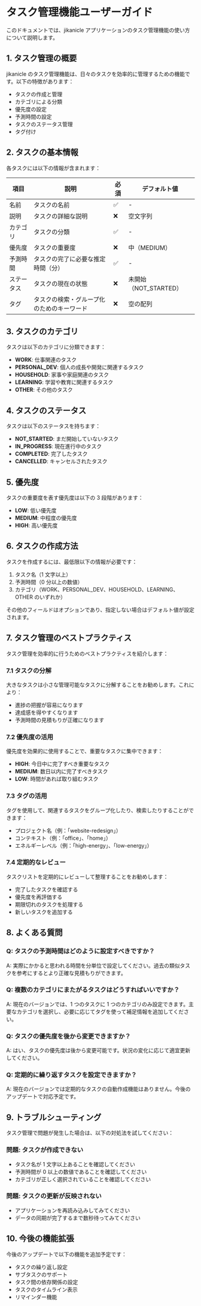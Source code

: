 # タスク管理機能ユーザーガイド

このドキュメントでは、jikanicle アプリケーションのタスク管理機能の使い方について説明します。

## 1. タスク管理の概要

jikanicle のタスク管理機能は、日々のタスクを効率的に管理するための機能です。以下の特徴があります：

- タスクの作成と管理
- カテゴリによる分類
- 優先度の設定
- 予測時間の設定
- タスクのステータス管理
- タグ付け

## 2. タスクの基本情報

各タスクには以下の情報が含まれます：

| 項目       | 説明                                       | 必須 | デフォルト値          |
| ---------- | ------------------------------------------ | ---- | --------------------- |
| 名前       | タスクの名前                               | ✅   | -                     |
| 説明       | タスクの詳細な説明                         | ❌   | 空文字列              |
| カテゴリ   | タスクの分類                               | ✅   | -                     |
| 優先度     | タスクの重要度                             | ❌   | 中（MEDIUM）          |
| 予測時間   | タスクの完了に必要な推定時間（分）         | ✅   | -                     |
| ステータス | タスクの現在の状態                         | ❌   | 未開始（NOT_STARTED） |
| タグ       | タスクの検索・グループ化のためのキーワード | ❌   | 空の配列              |

## 3. タスクのカテゴリ

タスクは以下のカテゴリに分類できます：

- **WORK**: 仕事関連のタスク
- **PERSONAL_DEV**: 個人の成長や開発に関連するタスク
- **HOUSEHOLD**: 家事や家庭関連のタスク
- **LEARNING**: 学習や教育に関連するタスク
- **OTHER**: その他のタスク

## 4. タスクのステータス

タスクは以下のステータスを持ちます：

- **NOT_STARTED**: まだ開始していないタスク
- **IN_PROGRESS**: 現在進行中のタスク
- **COMPLETED**: 完了したタスク
- **CANCELLED**: キャンセルされたタスク

## 5. 優先度

タスクの重要度を表す優先度は以下の 3 段階があります：

- **LOW**: 低い優先度
- **MEDIUM**: 中程度の優先度
- **HIGH**: 高い優先度

## 6. タスクの作成方法

タスクを作成するには、最低限以下の情報が必要です：

1. タスク名（1 文字以上）
2. 予測時間（0 分以上の数値）
3. カテゴリ（WORK、PERSONAL_DEV、HOUSEHOLD、LEARNING、OTHER のいずれか）

その他のフィールドはオプションであり、指定しない場合はデフォルト値が設定されます。

## 7. タスク管理のベストプラクティス

タスク管理を効率的に行うためのベストプラクティスを紹介します：

### 7.1 タスクの分解

大きなタスクは小さな管理可能なタスクに分解することをお勧めします。これにより：

- 進捗の把握が容易になります
- 達成感を得やすくなります
- 予測時間の見積もりが正確になります

### 7.2 優先度の活用

優先度を効果的に使用することで、重要なタスクに集中できます：

- **HIGH**: 今日中に完了すべき重要なタスク
- **MEDIUM**: 数日以内に完了すべきタスク
- **LOW**: 時間があれば取り組むタスク

### 7.3 タグの活用

タグを使用して、関連するタスクをグループ化したり、検索したりすることができます：

- プロジェクト名（例：「website-redesign」）
- コンテキスト（例：「office」、「home」）
- エネルギーレベル（例：「high-energy」、「low-energy」）

### 7.4 定期的なレビュー

タスクリストを定期的にレビューして整理することをお勧めします：

- 完了したタスクを確認する
- 優先度を再評価する
- 期限切れのタスクを処理する
- 新しいタスクを追加する

## 8. よくある質問

### Q: タスクの予測時間はどのように設定すべきですか？

A: 実際にかかると思われる時間を分単位で設定してください。過去の類似タスクを参考にするとより正確な見積もりができます。

### Q: 複数のカテゴリにまたがるタスクはどうすればいいですか？

A: 現在のバージョンでは、1 つのタスクに 1 つのカテゴリのみ設定できます。主要なカテゴリを選択し、必要に応じてタグを使って補足情報を追加してください。

### Q: タスクの優先度を後から変更できますか？

A: はい、タスクの優先度は後から変更可能です。状況の変化に応じて適宜更新してください。

### Q: 定期的に繰り返すタスクを設定できますか？

A: 現在のバージョンでは定期的なタスクの自動作成機能はありません。今後のアップデートで対応予定です。

## 9. トラブルシューティング

タスク管理で問題が発生した場合は、以下の対処法を試してください：

### 問題: タスクが作成できない

- タスク名が 1 文字以上あることを確認してください
- 予測時間が 0 以上の数値であることを確認してください
- カテゴリが正しく選択されていることを確認してください

### 問題: タスクの更新が反映されない

- アプリケーションを再読み込みしてみてください
- データの同期が完了するまで数秒待ってみてください

## 10. 今後の機能拡張

今後のアップデートで以下の機能を追加予定です：

- タスクの繰り返し設定
- サブタスクのサポート
- タスク間の依存関係の設定
- タスクのタイムライン表示
- リマインダー機能
